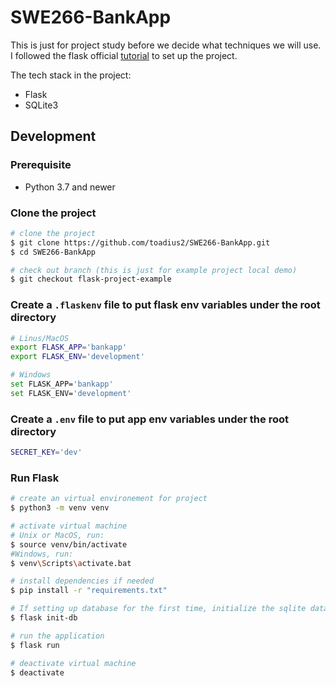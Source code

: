 # SWE266-BankApp

This is just for project study before we decide what techniques we will use. I followed the flask official [tutorial](https://flask.palletsprojects.com/en/2.1.x/tutorial/) to set up the project.

The tech stack in the project:
- Flask
- SQLite3

## Development

### Prerequisite
- Python 3.7 and newer

### Clone the project
```bash
# clone the project
$ git clone https://github.com/toadius2/SWE266-BankApp.git
$ cd SWE266-BankApp

# check out branch (this is just for example project local demo)
$ git checkout flask-project-example
```

### Create a `.flaskenv` file to put flask env variables under the root directory
```bash
# Linus/MacOS
export FLASK_APP='bankapp'
export FLASK_ENV='development'

# Windows
set FLASK_APP='bankapp'
set FLASK_ENV='development'
```

### Create a `.env` file to put app env variables under the root directory
```bash
SECRET_KEY='dev'
```

### Run Flask
```bash
# create an virtual environement for project
$ python3 -m venv venv

# activate virtual machine
# Unix or MacOS, run:
$ source venv/bin/activate
#Windows, run:
$ venv\Scripts\activate.bat

# install dependencies if needed
$ pip install -r "requirements.txt"

# If setting up database for the first time, initialize the sqlite database:
$ flask init-db

# run the application
$ flask run

# deactivate virtual machine
$ deactivate
```
